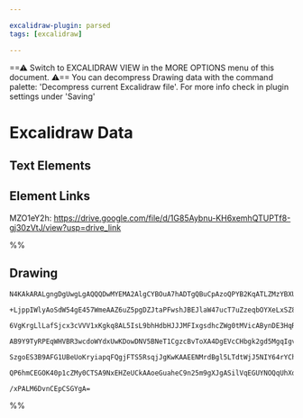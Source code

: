```yaml
---

excalidraw-plugin: parsed
tags: [excalidraw]

---
```

==⚠  Switch to EXCALIDRAW VIEW in the MORE OPTIONS menu of this document. ⚠== You can decompress Drawing data with the command palette: 'Decompress current Excalidraw file'. For more info check in plugin settings under 'Saving'



# Excalidraw Data

## Text Elements
## Element Links
MZO1eY2h: https://drive.google.com/file/d/1G85Aybnu-KH6xemhQTUPTf8-gj30zVtJ/view?usp=drive_link

%%
## Drawing
```compressed-json
N4KAkARALgngDgUwgLgAQQQDwMYEMA2AlgCYBOuA7hADTgQBuCpAzoQPYB2KqATLZMzYBXUtiRoIACyhQ4zZAHoFAc0JRJQgEYA6bGwC2CgF7N6hbEcK4OCtptbErHALRY8RMpWdx8Q1TdIEfARcZgRmBShcZQUebQAObQBmGjoghH0EDihmbgBtcDBQMBKIEm4IAFkALQB5AEYEAE0eSVSSyFhECozNBGJiXE1g9tLMbmcAVgAWRIB2Sf5SmAn6

+LjppIWlyAoSdW54gE457WmeAAZ6uZ5pgDZJtaPFwshJBEJlaW47ucT7uZzeqbOYXeLxSZ8V4QazKEZoC47CDMKCkNgAawQAGE2Pg2KQKgBiRokpBIzS4bDo5RooQcYg4vEEiSo6zMOC4QLZUaQABmhHw+AAyrB4ehBB4ecjURiEAB1fZtNBQjrStGYkUwMXI3HlJG0r4ccK5ND1JFsDnYNQrU0XRHQmnCOAASWIJtQeQAukjeeRMq7uBwhIKkYR

6VgKrgLlLafSjcx3cVVV1xKgkq8AL5IsL9bhHdbHJJJMFIxgsdhcZWg0tMVicABynDE3HqRYu03z9QuSVDzAAIukoLm0LyCGFycJ6QBRYKZbLur1IoRwQZD4gtubTC6TO08HetnvQogcdEVaSyeRKMiERjaZRsNhwhC6AwKfnBBTEBT1LFHfSaHh9GmAAVIVlFqHhlAAKQAVWUABHSojAAcRgOUkgANRg2omj7TR4kkOUFDMBAKAAfiEdkAF5r0Y

AB9Y9TyRPEqWHVBR3wcdoWYdxUwKDowDNV5BNeT1CgzcBvToXA4DgEVcCHbgk2gd5MgqIgvigUYGEIUiACFKWpWMGVxfEiV5CzLO07ARC5KBnSHfQRXVbFTOZdBiQQUlrNsrJ7McgyqUdOkTKZCpWQ4dlOT8nzSDshyMgAMQFYVRVTHVJSWCAbLivyEqcmVMQVYgDmVLKcvixznNlTVtQlPVCmy3zsnygAlYRDWNFtyua/yMlqS1rRbO0etylrHM

SzgoES3B9AFG1UBeUoKryiapqFQgjFTS5RsqjJgKwKAAEENMrdBgl5LTdtWjJ5NIY64rYCh3lwdc0CDENGpW8aMinekjse56Qje9BOTRKhrp+/QAfB4D4HS4ztJ4tFBQADR+O44mLc45juJ4ZiLLLkdxfAmm4OYknqbQeDuX56iOPd4gpyZD1KIwH30JToXoAghFTC5tE3VtfnEyG+v0dqQvjd0IERrKaRIDatu4HbGoV4gRQQOBuCWyB1cqNhiA

QP6hmCEGOK40p1cZMy0CTSA9NxEHZeUCkAAoeGuaheC9n25m9gXJgASilVqEGUYNOQqUhXdwD3i29ngE94ZPA5D0Wvt66rMQGqAK3dD78Cy31ZoQMPw1IMNlC51UslNtjUT5pFsCIbW0EbhAkQ4UvuA780hCgY9Uw7jPSjsAArBBsByIVu7gA2jZN4Y2ItzvGspPPGGAh98Br0oUwqMJgmnispRslEDDh7p3uDIujzYVjzbHNfVXwUJjpPred8DW

/xPALM6DvnCEpCSGYgA=
```
%%